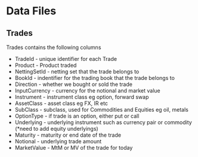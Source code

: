 # Data Files

## Trades
Trades contains the following columns
- TradeId	- unique identifier for each Trade
- Product - Product traded
-	NettingSetId - netting set that the trade belongs to
- BookId - indentifier for the trading book that the trade belongs to
- Direction - whether we bought or sold the trade
- InputCurrency - currency for the notional and market value
- Instrument - instrument class eg option, forward swap
- AssetClass - asset class eg FX, IR etc
- SubClass - subclass, used for Commodities and Equities eg oil, metals
- OptionType - if trade is an option, either put or call 
- Underlying - underlying instrument such as currency pair or commodity (*need to add equity underlyings)
- Maturity - maturity or end date of the trade
- Notional - underlying trade amount
- MarketValue - MtM or MV of the trade for today
